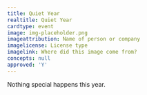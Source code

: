```yaml
---
title: Quiet Year
realtitle: Quiet Year
cardtype: event
image: img-placeholder.png
imageattribution: Name of person or company
imagelicense: License type
imagelink: Where did this image come from?
concepts: null
approved: 'Y'
---
```


Nothing special happens this year.
